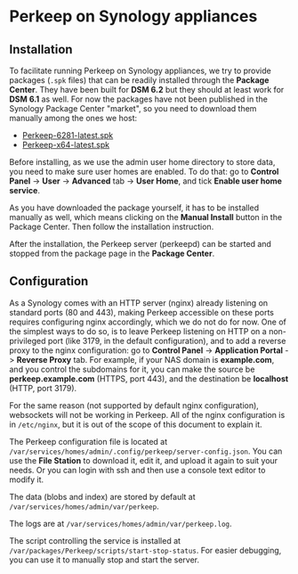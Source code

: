 # Perkeep on Synology appliances

## Installation

To facilitate running Perkeep on Synology appliances, we try to provide packages (`.spk` files) that can be readily installed through the **Package Center**. They have been built for **DSM 6.2** but they should at least work for **DSM 6.1** as well. For now the packages have not been published in the Synology Package Center "market", so you need to download them manually among the ones we host:

* [Perkeep-6281-latest.spk](https://storage.googleapis.com/perkeep-release/synology/Perkeep-armv5-8b537a66307cf41a659786f1a898c77b46303601.spk)
* [Perkeep-x64-latest.spk](https://storage.googleapis.com/perkeep-release/synology/Perkeep-x86_64-8b537a66307cf41a659786f1a898c77b46303601.spk)

Before installing, as we use the admin user home directory to store data, you need to make sure user homes are enabled. To do that: go to **Control Panel** -> **User** -> **Advanced** tab -> **User Home**, and tick **Enable user home service**.

As you have downloaded the package yourself, it has to be installed manually as well, which means clicking on the **Manual Install** button in the Package Center. Then follow the installation instruction.

After the installation, the Perkeep server (perkeepd) can be started and stopped from the package page in the **Package Center**.

## Configuration

As a Synology comes with an HTTP server (nginx) already listening on standard ports (80 and 443), making Perkeep accessible on these ports requires configuring nginx accordingly, which we do not do for now. One of the simplest ways to do so, is to leave Perkeep listening on HTTP on a non-privileged port (like 3179, in the default configuration), and to add a reverse proxy to the nginx configuration: go to **Control Panel** -> **Application Portal** -> **Reverse Proxy** tab. For example, if your NAS domain is **example.com**, and you control the subdomains for it, you can make the source be **perkeep.example.com** (HTTPS, port 443), and the destination be **localhost** (HTTP, port 3179).

For the same reason (not supported by default nginx configuration), websockets will not be working in Perkeep.
All of the nginx configuration is in `/etc/nginx`, but it is out of the scope of this document to explain it.

The Perkeep configuration file is located at `/var/services/homes/admin/.config/perkeep/server-config.json`. You can use the **File Station** to download it, edit it, and upload it again to suit your needs. Or you can login with ssh and then use a console text editor to modify it.

The data (blobs and index) are stored by default at `/var/services/homes/admin/var/perkeep`.

The logs are at `/var/services/homes/admin/var/perkeep.log`.

The script controlling the service is installed at `/var/packages/Perkeep/scripts/start-stop-status`. For easier debugging, you can use it to manually stop and start the server.
